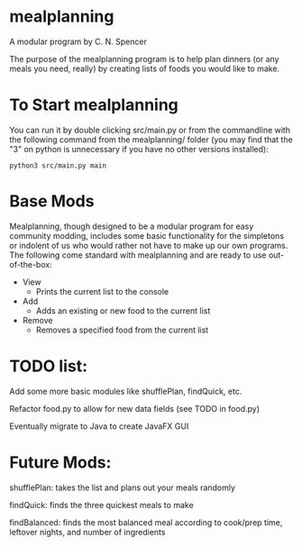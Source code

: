 
# mealplanning
A modular program by C. N. Spencer

The purpose of the mealplanning program is to help plan dinners (or any meals you need, really) by creating lists of foods you would like to make.

# To Start mealplanning
You can run it by double clicking src/main.py or from the commandline with the following command from the mealplanning/ folder (you may find that the "3" on python is unnecessary if you have no other versions installed):

    python3 src/main.py main
    
# Base Mods
Mealplanning, though designed to be a modular program for easy community modding, includes some basic functionality for the simpletons or indolent of us who would rather not have to make up our own programs. The following come standard with mealplanning and are ready to use out-of-the-box:
* View
	* Prints the current list to the console
* Add
	* Adds an existing or new food to the current list
* Remove
	* Removes a specified food from the current list

# TODO list:
Add some more basic modules like shufflePlan, findQuick, etc.

Refactor food.py to allow for new data fields (see TODO in food.py)

Eventually migrate to Java to create JavaFX GUI

# Future Mods:
shufflePlan: takes the list and plans out your meals randomly

findQuick: finds the three quickest meals to make

findBalanced: finds the most balanced meal according to cook/prep time, leftover nights, and number of ingredients
